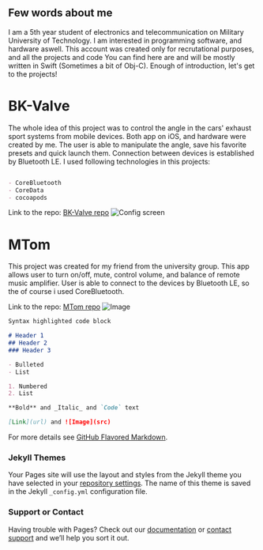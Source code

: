 ## Few words about me

I am a 5th year student of electronics and telecommunication on Military University of Technology. I am interested in programming software, and hardware aswell. This account was created only for recrutational purposes, and all the projects and code You can find here are and will be mostly written in Swift (Sometimes a bit of Obj-C). Enough of introduction, let's get to the projects!

# BK-Valve

The whole idea of this project was to control the angle in the cars' exhaust sport systems from mobile devices. Both app on iOS, and hardware were created by me. The user is able to manipulate the angle, save his favorite presets and quick launch them. Connection between devices is established by Bluetooth LE. I used following technologies in this projects:

```markdown

- CoreBluetooth
- CoreData
- cocoapods

```
Link to the repo: 
[BK-Valve repo](https://github.com/PeterSmithski/BK-Valve)
![Config screen](https://i.ibb.co/GvqMh0g/image1-iphone8spacegrey-portrait.png)


# MTom
This project was created for my friend from the university group. This app allows user to turn on/off, mute, control volume,  and balance of remote music amplifier. User is able to connect to the devices by Bluetooth LE, so the of course i used CoreBluetooth.

Link to the repo: 
[MTom repo](https://github.com/PeterSmithski/BK-Valve)
![Image](src)

```markdown
Syntax highlighted code block

# Header 1
## Header 2
### Header 3

- Bulleted
- List

1. Numbered
2. List

**Bold** and _Italic_ and `Code` text

[Link](url) and ![Image](src)
```

For more details see [GitHub Flavored Markdown](https://guides.github.com/features/mastering-markdown/).

### Jekyll Themes

Your Pages site will use the layout and styles from the Jekyll theme you have selected in your [repository settings](https://github.com/PeterSmithski/petersmithski.github.io/settings). The name of this theme is saved in the Jekyll `_config.yml` configuration file.

### Support or Contact

Having trouble with Pages? Check out our [documentation](https://help.github.com/categories/github-pages-basics/) or [contact support](https://github.com/contact) and we’ll help you sort it out.
